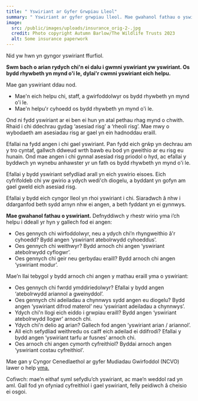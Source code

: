 ```yaml
---
title: " Yswiriant ar Gyfer Grwpiau Lleol"
summary: " Yswiriant ar gyfer grwpiau lleol. Mae gwahanol fathau o yswiriant."
image:
  src: /public/images/uploads/insurance_orig-2-.jpg
  credit: Photo copyright Autumn Barlow/The Wildlife Trusts 2023
  alt: Some insurance paperwork
---
```

Nid yw hwn yn gyngor yswiriant ffurfiol.



**Swm bach o arian rydych chi'n ei dalu i gwmni yswiriant yw yswiriant. Os bydd rhywbeth yn mynd o'i le, dylai'r cwmni yswiriant eich helpu.**



Mae gan yswiriant ddau nod.



* Mae'n eich helpu chi, staff, a gwirfoddolwyr os bydd rhywbeth yn mynd o'i le.
* Mae'n helpu'r cyhoedd os bydd rhywbeth yn mynd o'i le.



Ond ni fydd yswiriant ar ei ben ei hun yn atal pethau rhag mynd o chwith. Rhaid i chi ddechrau gydag ‘asesiad risg’ a ‘rheoli risg’. Mae mwy o wybodaeth am asesiadau risg ar gael yn ein hadnoddau eraill.



Efallai na fydd angen i chi gael yswiriant. Pan fydd eich grŵp yn dechrau am y tro cyntaf, gallwch ddweud wrth bawb eu bod yn gweithio ar eu risg eu hunain. Ond mae angen i chi gynnal asesiad risg priodol o hyd, ac efallai y byddwch yn wynebu anhawster yr un fath os bydd rhywbeth yn mynd o'i le.



Efallai y bydd yswiriant sefydliad arall yn eich yswirio eisoes. Eich cyfrifoldeb chi yw gwirio a ydych wedi'ch diogelu, a byddant yn gofyn am gael gweld eich asesiad risg.

Efallai y bydd eich cyngor lleol yn rhoi yswiriant i chi. Siaradwch â nhw i ddarganfod beth sydd arnyn nhw ei angen, a beth fyddant yn ei gynnwys.



**Mae gwahanol fathau o yswiriant.** Defnyddiwch y rhestr wirio yma i’ch helpu i ddeall yr hyn y gallech fod ei angen:



* Oes gennych chi wirfoddolwyr, neu a ydych chi’n rhyngweithio â'r cyhoedd? Bydd angen ‘yswiriant atebolrwydd cyhoeddus’.
* Oes gennych chi weithwyr? Bydd arnoch chi angen ‘yswiriant atebolrwydd cyflogwr’.
* Oes gennych chi geir neu gerbydau eraill? Bydd arnoch chi angen ‘yswiriant modur’.



Mae’n llai tebygol y bydd arnoch chi angen y mathau eraill yma o yswiriant:



* Oes gennych chi fwrdd ymddiriedolwyr? Efallai y bydd angen ‘atebolrwydd ariannol a gweinyddol’.
* Oes gennych chi adeiladau a chynnwys sydd angen eu diogelu? Bydd angen ‘yswiriant difrod materol’ neu ‘yswiriant adeiladau a chynnwys’.
* Ydych chi'n llogi eich eiddo i grwpiau eraill? Bydd angen ‘yswiriant atebolrwydd llogwr’ arnoch chi.
* Ydych chi'n delio ag arian? Gallech fod angen ‘yswiriant arian / ariannol’.
* All eich sefydliad weithredu os caiff eich adeilad ei ddifrodi? Efallai y bydd angen ‘yswiriant tarfu ar fusnes’ arnoch chi.
* Oes arnoch chi angen cymorth cyfreithiol? Byddai arnoch angen ‘yswiriant costau cyfreithiol’.



Mae gan y Cyngor Cenedlaethol ar gyfer Mudiadau Gwirfoddol (NCVO) lawer o help [yma.](https://knowhow.ncvo.org.uk/organisation/operations/insurance "knowhow.ncvo.org.uk" )



Cofiwch: mae’n eithaf syml sefydlu’ch yswiriant, ac mae’n weddol rad yn aml. Gall fod yn ofyniad cyfreithiol i gael yswiriant, felly peidiwch â cheisio ei osgoi.